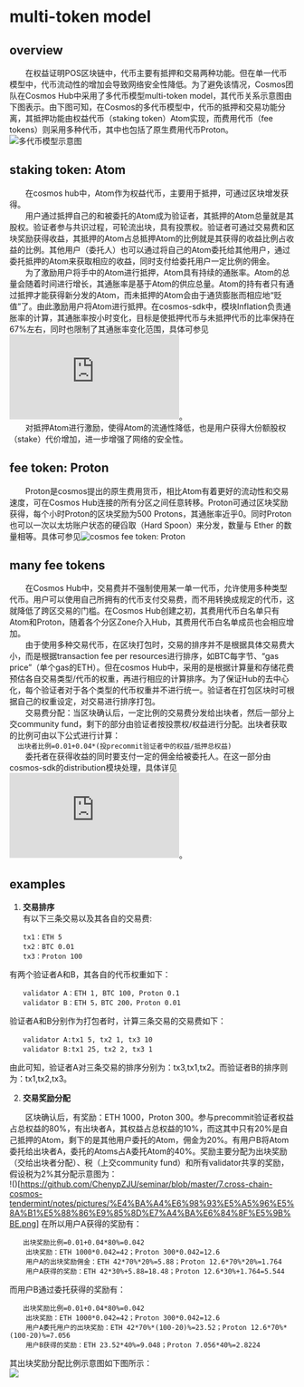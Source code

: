 # multi-token model  

## overview
  　　在权益证明POS区块链中，代币主要有抵押和交易两种功能。但在单一代币模型中，代币流动性的增加会导致网络安全性降低。为了避免该情况，Cosmos团队在Cosmos Hub中采用了多代币模型multi-token model，其代币关系示意图由下图表示。由下图可知，在Cosmos的多代币模型中，代币的抵押和交易功能分离，其抵押功能由权益代币（staking token）Atom实现，而费用代币（fee tokens）则采用多种代币，其中也包括了原生费用代币Proton。  
    ![多代币模型示意图]( https://github.com/ChenypZJU/seminar/blob/master/7.cross-chain-cosmos-tendermint/notes/pictures/multi_token_model.png)
## staking token: Atom  
　　在cosmos hub中，Atom作为权益代币，主要用于抵押，可通过区块增发获得。  
　　用户通过抵押自己的和被委托的Atom成为验证者，其抵押的Atom总量就是其股权。验证者参与共识过程，可轮流出块，具有投票权。验证者可通过交易费和区块奖励获得收益，其抵押的Atom占总抵押Atom的比例就是其获得的收益比例占收益的比例。其他用户（委托人）也可以通过将自己的Atom委托给其他用户，通过委托抵押的Atom来获取相应的收益，同时支付给委托用户一定比例的佣金。  
　　为了激励用户将手中的Atom进行抵押，Atom具有持续的通胀率。Atom的总量会随着时间进行增长，其通胀率是基于Atom的供应总量。Atom的持有者只有通过抵押才能获得新分发的Atom，而未抵押的Atom会由于通货膨胀而相应地“贬值”了。由此激励用户将Atom进行抵押。在cosmos-sdk中，模块Inflation负责通胀率的计算，其通胀率按小时变化，目标是使抵押代币与未抵押代币的比率保持在67%左右，同时也限制了其通胀率变化范围，具体可参见![inflation in cosmos-sdk:end_block.md](https://github.com/cosmos/cosmos-sdk/blob/develop/docs/spec/inflation/end_block.md)。   
　　对抵押Atom进行激励，使得Atom的流通性降低，也是用户获得大份额股权（stake）代价增加，进一步增强了网络的安全性。
## fee token: Proton
　　Proton是cosmos提出的原生费用货币，相比Atom有着更好的流动性和交易速度，可在Cosmos Hub连接的所有分区之间任意转移。Proton可通过区块奖励获得，每个小时Proton的区块奖励为500 Protons，其通胀率近乎0。同时Proton也可以一次以太坊账户状态的硬舀取（Hard Spoon）来分发，数量与 Ether 的数量相等。具体可参见![cosmos fee token: Proton](https://medium.com/tendermint/proposed-cosmos-fee-token-codename-photon-e0927daf5c4c)
## many fee tokens  
　　在Cosmos Hub中，交易费并不强制使用某一单一代币，允许使用多种类型代币。用户可以使用自己所拥有的代币支付交易费，而不用转换成规定的代币，这就降低了跨区交易的门槛。在Cosmos Hub创建之初，其费用代币白名单只有Atom和Proton，随着各个分区Zone介入Hub，其费用代币白名单成员也会相应增加。  
　　由于使用多种交易代币，在区块打包时，交易的排序并不是根据具体交易费大小，而是根据transaction fee per resources进行排序，如BTC每字节、“gas price”（单个gas的ETH）。但在cosmos Hub中，采用的是根据计算量和存储花费预估各自交易类型/代币的权重，再进行相应的计算排序。为了保证Hub的去中心化，每个验证者对于各个类型的代币权重并不进行统一。验证者在打包区块时可根据自己的权重设定，对交易进行排序打包。  
  　　交易费分配：当区块确认后，一定比例的交易费分发给出块者，然后一部分上交community fund，剩下的部分由验证者按投票权/权益进行分配。出块者获取的比例可由以下公式进行计算：  
     ```  
     出块者比例=0.01+0.04*(投precommit验证者中的权益/抵押总权益)  
     ```  
　　委托者在获得收益的同时要支付一定的佣金给被委托人。在这一部分由cosmos-sdk的distribution模块处理，具体详见![distribution in cosmos-sdk](https://github.com/cosmos/cosmos-sdk/blob/develop/docs/spec/distribution/end_block.md)。
  
## examples  
1. **交易排序**  
有以下三条交易以及其各自的交易费:  
  ```
  　　tx1：ETH 5  
  　　tx2：BTC 0.01  
  　　tx3：Proton 100  
  ```  
  有两个验证者A和B，其各自的代币权重如下：    
  ```
　　validator A：ETH 1, BTC 100, Proton 0.1  　　
 　　validator B：ETH 5，BTC 200，Proton 0.01  
  ```
  验证者A和B分别作为打包者时，计算三条交易的交易费如下：  
  ```
  　　validator A:tx1 5, tx2 1, tx3 10 
  　　validator B:tx1 25, tx2 2, tx3 1  
  ```
  由此可知，验证者A对三条交易的排序分别为：tx3,tx1,tx2。而验证者B的排序则为：tx1,tx2,tx3。  
    
    
  2. **交易奖励分配**  
  
　　区块确认后，有奖励：ETH 1000，Proton 300。参与precommit验证者权益占总权益的80%，有出块者A，其权益占总权益的10%，而这其中只有20%是自己抵押的Atom，剩下的是其他用户委托的Atom，佣金为20%。有用户B将Atom委托给出块者A，委托的Atoms占A委托Atom的40%。奖励主要分配为出块奖励（交给出块者分配）、税（上交community fund）和所有validator共享的奖励，假设税为2%其分配示意图为：  
    !()[https://github.com/ChenypZJU/seminar/blob/master/7.cross-chain-cosmos-tendermint/notes/pictures/%E4%BA%A4%E6%98%93%E5%A5%96%E5%8A%B1%E5%88%86%E9%85%8D%E7%A4%BA%E6%84%8F%E5%9B%BE.png]
    在所以用户A获得的奖励有：  
```  
　　出块奖励比例=0.01+0.04*80%=0.042  
    出块奖励：ETH 1000*0.042=42；Proton 300*0.042=12.6  
    用户A的出块奖励佣金：ETH 42*70%*20%=5.88；Proton 12.6*70%*20%=1.764  
    用户A获得的奖励：ETH 42*30%+5.88=18.48；Proton 12.6*30%+1.764=5.544  
```  
而用户B通过委托获得的奖励有：  
```  
　　出块奖励比例=0.01+0.04*80%=0.042  
    出块奖励：ETH 1000*0.042=42；Proton 300*0.042=12.6  
    用户A委托用户的出块奖励：ETH 42*70%*(100-20)%=23.52；Proton 12.6*70%*(100-20)%=7.056  
    用户B获得的奖励：ETH 23.52*40%=9.048；Proton 7.056*40%=2.8224  
``` 
其出块奖励分配比例示意图如下图所示：  
![](https://github.com/ChenypZJU/seminar/blob/master/7.cross-chain-cosmos-tendermint/notes/pictures/%E5%87%BA%E5%9D%97%E5%A5%96%E5%8A%B1%E5%88%86%E9%85%8D%E7%A4%BA%E6%84%8F%E5%9B%BE.png)
